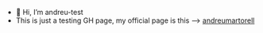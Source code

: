 - 👋 Hi, I’m andreu-test
- This is just a testing GH page, my official page is this --> [andreumartorell](https://andreumartorell.com/)

<!---
andreu-test/andreu-test is a ✨ special ✨ repository because its `README.md` (this file) appears on your GitHub profile.
You can click the Preview link to take a look at your changes.
--->
